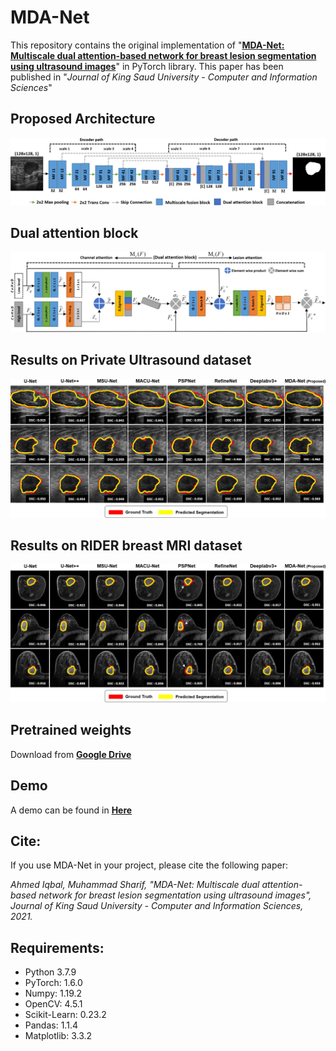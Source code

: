 # MDA-Net

This repository contains the original implementation of "**[MDA-Net: Multiscale dual attention-based network for breast lesion segmentation using ultrasound images](https://www.sciencedirect.com/science/article/pii/S1319157821002895)**" in PyTorch library. This paper has been published in "*Journal of King Saud University - Computer and Information Sciences*"

## Proposed Architecture
![Fig. 1](https://raw.githubusercontent.com/ahmedeqbal/MDA-Net/main/paper_images/Proposed%20_architecture.jpg)

## Dual attention block

![Fig. 2](https://raw.githubusercontent.com/ahmedeqbal/MDA-Net/main/paper_images/Dual_attention_block.jpg)

## Results on Private Ultrasound dataset

![Fig. 3](https://raw.githubusercontent.com/ahmedeqbal/MDA-Net/main/paper_images/BUS_segmentation.jpg)

## Results on RIDER breast MRI dataset

![Fig. 4](https://raw.githubusercontent.com/ahmedeqbal/MDA-Net/main/paper_images/MRI_segmentation.jpg)

## Pretrained weights

Download from [**Google Drive**](https://drive.google.com/file/d/1x73MYu1fYgEA0-Bu2leNbDtI-t_SKFJr)

## Demo

A demo can be found in [**Here**](https://github.com/ahmedeqbal/MDA-Net/blob/main/MDA-Net_implementation.ipynb)

## Cite:

If you use MDA-Net in your project, please cite the following paper:

*Ahmed Iqbal, Muhammad Sharif, "MDA-Net: Multiscale dual attention-based network for breast lesion segmentation using ultrasound images",
Journal of King Saud University - Computer and Information Sciences, 2021.*

## Requirements:

- Python 3.7.9
- PyTorch: 1.6.0
- Numpy: 1.19.2
- OpenCV: 4.5.1
- Scikit-Learn: 0.23.2
- Pandas: 1.1.4
- Matplotlib: 3.3.2

